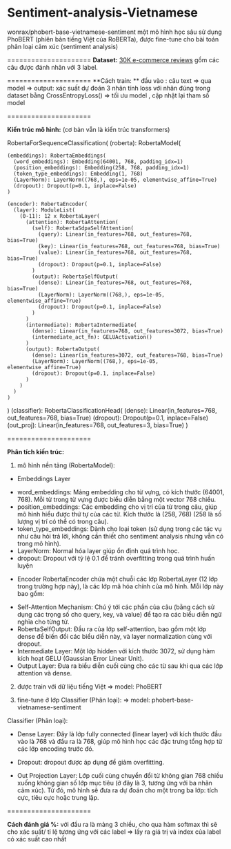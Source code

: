 # Sentiment-analysis-Vietnamese

wonrax/phobert-base-vietnamese-sentiment
một mô hình học sâu sử dụng PhoBERT (phiên bản tiếng Việt của RoBERTa), 
được fine-tune cho bài toán phân loại cảm xúc (sentiment analysis)

=====================
**Dataset:** [30K e-commerce reviews](https://www.kaggle.com/datasets/linhlpv/vietnamese-sentiment-analyst)
gồm các câu được đánh nhãn với 3 label. 

=====================
**Cách train: **
đầu vào : câu text => qua model => output: xác suất dự đoán 3 nhãn
tính loss với nhãn đúng trong dataset bằng CrossEntropyLoss()
=> tối ưu model , cập nhật lại tham số model

=====================

**Kiến trúc mô hình:** (cơ bản vẫn là kiến trúc transformers)

RobertaForSequenceClassification(
  (roberta): RobertaModel(

    (embeddings): RobertaEmbeddings(
      (word_embeddings): Embedding(64001, 768, padding_idx=1)
      (position_embeddings): Embedding(258, 768, padding_idx=1)
      (token_type_embeddings): Embedding(1, 768)
      (LayerNorm): LayerNorm((768,), eps=1e-05, elementwise_affine=True)
      (dropout): Dropout(p=0.1, inplace=False)
    )

    (encoder): RobertaEncoder(
      (layer): ModuleList(
        (0-11): 12 x RobertaLayer(
          (attention): RobertaAttention(
            (self): RobertaSdpaSelfAttention(
              (query): Linear(in_features=768, out_features=768, bias=True)
              (key): Linear(in_features=768, out_features=768, bias=True)
              (value): Linear(in_features=768, out_features=768, bias=True)
              (dropout): Dropout(p=0.1, inplace=False)
            )
            (output): RobertaSelfOutput(
              (dense): Linear(in_features=768, out_features=768, bias=True)
              (LayerNorm): LayerNorm((768,), eps=1e-05, elementwise_affine=True)
              (dropout): Dropout(p=0.1, inplace=False)
            )
          )
          (intermediate): RobertaIntermediate(
            (dense): Linear(in_features=768, out_features=3072, bias=True)
            (intermediate_act_fn): GELUActivation()
          )
          (output): RobertaOutput(
            (dense): Linear(in_features=3072, out_features=768, bias=True)
            (LayerNorm): LayerNorm((768,), eps=1e-05, elementwise_affine=True)
            (dropout): Dropout(p=0.1, inplace=False)
          )
        )
      )
    )
  )
  (classifier): RobertaClassificationHead(
    (dense): Linear(in_features=768, out_features=768, bias=True)
    (dropout): Dropout(p=0.1, inplace=False)
    (out_proj): Linear(in_features=768, out_features=3, bias=True)
  )
  
=====================

**Phân tích kiến trúc:**
1. mô hình nền tảng (RobertaModel):

- Embeddings Layer
 + word_embeddings: 
Mảng embedding cho từ vựng, có kích thước (64001, 768). 
Mỗi từ trong từ vựng được biểu diễn bằng một vector 768 chiều.
 + position_embeddings: 
Các embedding cho vị trí của từ trong câu, giúp mô hình hiểu được thứ tự của các từ. Kích thước là (258, 768) (258 là số lượng vị trí có thể có trong câu).
 + token_type_embeddings: 
Dành cho loại token (sử dụng trong các tác vụ như câu hỏi trả lời, không cần thiết cho sentiment analysis nhưng vẫn có trong mô hình).
 + LayerNorm: 
Normal hóa layer giúp ổn định quá trình học.
 + dropout: 
Dropout với tỷ lệ 0.1 để tránh overfitting trong quá trình huấn luyện

- Encoder
RobertaEncoder chứa một chuỗi các lớp RobertaLayer (12 lớp trong trường hợp này), là các lớp mã hóa chính của mô hình. Mỗi lớp này bao gồm:
 + Self-Attention Mechanism: Chú ý tới các phần của câu (bằng cách sử dụng các trọng số cho query, key, và value) để tạo ra các biểu diễn ngữ nghĩa cho từng từ.
 + RobertaSelfOutput: Đầu ra của lớp self-attention, bao gồm một lớp dense để biến đổi các biểu diễn này, và layer normalization cùng với dropout.
 + Intermediate Layer: Một lớp hidden với kích thước 3072, sử dụng hàm kích hoạt GELU (Gaussian Error Linear Unit).
 + Output Layer: Đưa ra biểu diễn cuối cùng cho các từ sau khi qua các lớp attention và dense.

2. được train với dữ liệu tiếng Việt => model: PhoBERT 

3. fine-tune ở lớp Classifier (Phân loại): => model: phobert-base-vietnamese-sentiment

Classifier (Phân loại):

- Dense Layer: 
Đây là lớp fully connected (linear layer) với kích thước đầu vào là 768 và đầu ra là 768, 
giúp mô hình học các đặc trưng tổng hợp từ các lớp encoding trước đó.

- Dropout: 
dropout được áp dụng để giảm overfitting.

- Out Projection Layer: 
Lớp cuối cùng chuyển đổi từ không gian 768 chiều xuống không gian số lớp mục tiêu 
(ở đây là 3, tương ứng với ba nhãn cảm xúc). 
Từ đó, mô hình sẽ đưa ra dự đoán cho một trong ba lớp: tích cực, tiêu cực hoặc trung lập.

=====================

**Cách đánh giá %:**
với đầu ra là mảng 3 chiều, cho qua hàm softmax thì sẽ cho xác suất/ tỉ lệ tương ứng với các label
=> lấy ra giá trị và index của label có xác suất cao nhất

